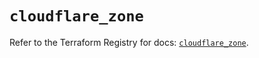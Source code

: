 # `cloudflare_zone`

Refer to the Terraform Registry for docs: [`cloudflare_zone`](https://registry.terraform.io/providers/cloudflare/cloudflare/4.30.0/docs/resources/zone).
